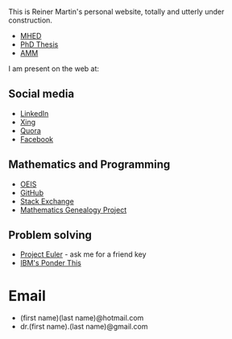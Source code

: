 This is Reiner Martin's personal website, totally and utterly under construction.

- [MHED](book)
- [PhD Thesis](phd_thesis)
- [AMM](amm)

I am present on the web at:

## Social media
- [LinkedIn](https://www.linkedin.com/in/reinermartin/)
- [Xing](https://www.xing.com/profile/Reiner_Martin/cv)
- [Quora](https://www.quora.com/profile/Reiner-Martin-2)
- [Facebook](https://www.facebook.com/reiner.martin)

## Mathematics and Programming
- [OEIS](https://oeis.org/search?q=reinermartin(AT)hotmail.com)
- [GitHub](https://github.com/reinermartin)
- [Stack Exchange](https://math.stackexchange.com/users/248912/reiner-martin)
- [Mathematics Genealogy Project](https://www.genealogy.math.ndsu.nodak.edu/id.php?id=36413)


## Problem solving
- [Project Euler](https://projecteuler.net/progress=reinermartin) - ask me for a friend key
- [IBM's Ponder This](http://www.research.ibm.com/haifa/ponderthis/index.shtml)



# Email

- (first name)(last name)@hotmail.com
- dr.(first name).(last name)@gmail.com
